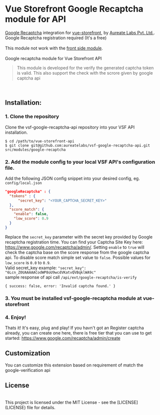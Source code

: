# Vue Storefront Google Recaptcha module for API
[Google Recaptcha](https://developers.google.com/recaptcha) integration for [vue-storefront](https://github.com/aureatelabs/vsf-google-recaptcha), by [Aureate Labs Pvt. Ltd.](https://aureatelabs.com/).
<br />Google Recaptcha registration required (It's a free)
<br /><br />
This module not work with the [front side module](https://github.com/aureatelabs/vsf-google-recaptcha).
<br /><br />
Google recaptcha module for Vue Storefront️ API

> This module is developed for the verify the generated captcha token is valid. This also support the check with the scrore given by google captcha api

<br/>

## Installation:

### 1. Clone the repository

Clone the vsf-google-recaptcha-api repository into your VSF API installation.
```shell
$ cd /path/to/vue-storefront-api
$ git clone git@github.com:aureatelabs/vsf-google-recaptcha-api.git src/modules/google-recaptcha
```

### 2. Add the module config to your local VSF API's configuration file.
Add the following JSON config snippet into your desired config, eg. `config/local.json`
```json
"googleRecaptcha" : {
  "tokens" : {
      "secret_key": "<YOUR_CAPTCHA_SECRET_KEY>"
  },
  "score_match": {
    "enable": false,
    "low_score": 0.9
  }
}
```
Replace the `secret_key` parameter with the secret key provided by Google recaptcha registration time. You can find your Captcha Site Key here: https://www.google.com/recaptcha/admin/. Setting `enable` to `true` will check the captcha base on the score response from the google captcha api. To disable score match simple set value to `false`. Possible values for `low_score` is `0.0` to `0.9`.
<br />
Valid secret_key example: `"secret_key": "6Lcn_Z0UAAAAACodWP8oU9wcdVKatvQVBqklWA9c"`
<br />
sample response of api call `/api/ext/google-recaptcha/is-verify`
```
{ success: false, error: 'Invalid captcha found.' }
```

### 3. You must be installed vsf-google-recaptcha module at vue-storefront

### 4. Enjoy!
Thats it! It's easy, plug and play! If you havn't got an Register captcha already, you can create one here, there is free tier that you can use to get started: https://www.google.com/recaptcha/admin/create

## Customization
You can customize this extension based on requirement of match the google-verification api

## License

<br/>
This project is licensed under the MIT License - see the [LICENSE](LICENSE) file for details.

